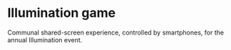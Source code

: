 # Illumination game
Communal shared-screen experience, controlled by smartphones, for the annual Illumination event.

